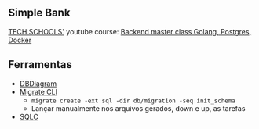 ## Simple Bank

[TECH SCHOOLS'](https://www.youtube.com/c/TECHSCHOOLGURU) youtube course: [Backend master class Golang, Postgres, Docker](https://www.youtube.com/watch?v=rx6CPDK_5mU&list=PLy_6D98if3ULEtXtNSY_2qN21VCKgoQAE)

## Ferramentas

- [DBDiagram](https://dbdiagram.io/)
- [Migrate CLI](https://github.com/golang-migrate/migrate/tree/master/cmd/migrate)
    - `migrate create -ext sql -dir db/migration -seq init_schema`
    - Lançar manualmente nos arquivos gerados, down e up, as tarefas
- [SQLC](https://github.com/kyleconroy/sqlc)
